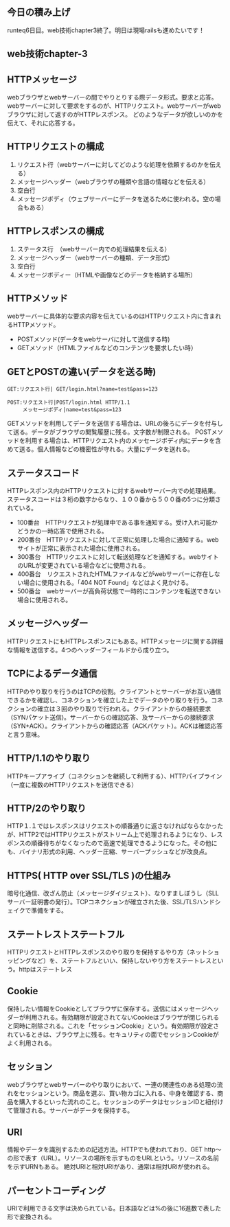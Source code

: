 ## 今日の積み上げ
runteq6日目。web技術chapter3終了。明日は現場railsも進めたいです！
## web技術chapter-3
## HTTPメッセージ
webブラウザとwebサーバーの間でやりとりする際データ形式。要求と応答。webサーバーに対して要求をするのが、HTTPリクエスト。webサーバーがwebブラウザに対して返すのがHTTPレスポンス。
どのようなデータが欲しいのかを伝えて、それに応答する。
## HTTPリクエストの構成
1. リクエスト行（webサーバーに対してどのような処理を依頼するのかを伝える）
2. メッセージヘッダー（webブラウザの種類や言語の情報などを伝える）
3. 空白行
4. メッセージボディ（ウェブサーバーにデータを送るために使われる。空の場合もある）
## HTTPレスポンスの構成
1. ステータス行　（webサーバー内での処理結果を伝える）
2. メッセージヘッダー（webサーバーの種類、データ形式）
3. 空白行
4. メッセージボディー（HTMLや画像などのデータを格納する場所）
## HTTPメソッド
webサーバーに具体的な要求内容を伝えているのはHTTPリクエスト内に含まれるHTTPメソッド。
- POSTメソッド(データをwebサーバに対して送信する時)
- GETメソッド（HTMLファイルなどのコンテンツを要求したい時）
## GETとPOSTの違い(データを送る時)
```
GET:リクエスト行| GET/login.html?name=test&pass=123
```
```
POST:リクエスト行|POST/login.html HTTP/1.1
     メッセージボディ|name=test&pass=123
```
GETメソッドを利用してデータを送信する場合は、URLの後ろにデータを付与して送る。データがブラウザの閲覧履歴に残る。文字数が制限される。
POSTメソッドを利用する場合は、HTTPリクエスト内のメッセージボディ内にデータを含めて送る。個人情報などの機密性が守れる。大量にデータを送れる。
## ステータスコード
HTTPレスポンス内のHTTPリクエストに対するwebサーバー内での処理結果。ステータスコードは３桁の数字からなり、１００番から５００番の5つに分類されている。
- 100番台　HTTPリクエストが処理中である事を通知する。受け入れ可能かどうかの一時応答で使用される。
- 200番台　HTTPリクエストに対して正常に処理した場合に通知する。webサイトが正常に表示された場合に使用される。
- 300番台　HTTPリクエストに対して転送処理などを通知する。webサイトのURLが変更されている場合などに使用される。
- 400番台　リクエストされたHTMLファイルなどがwebサーバーに存在しない場合に使用される。「404 NOT Found」などはよく見かける。
- 500番台　webサーバーが高負荷状態で一時的にコンテンツを転送できない場合に使用される。
## メッセージヘッダー
HTTPリクエストにもHTTPレスポンスにもある。HTTPメッセージに関する詳細な情報を送信する。4つのヘッダーフィールドから成り立つ。
## TCPによるデータ通信
HTTPのやり取りを行うのはTCPの役割。クライアントとサーバーがお互い通信できるかを確認し、コネクションを確立した上でデータのやり取りを行う。コネクションの確立は３回のやり取りで行われる。クライアントからの接続要求（SYNパケット送信)。サーバーからの確認応答、及サーバーからの接続要求（SYN+ACK）。クライアントからの確認応答（ACKパケット）。ACKは確認応答と言う意味。
## HTTP/1.1のやり取り
HTTPキープアライブ（コネクションを継続して利用する）、HTTPパイプライン（一度に複数のHTTPリクエストを送信できる）
## HTTP/2のやり取り
HTTP１.１ではレスポンスはリクエストの順番通りに返さなければならなかったが、HTTP2ではHTTPリクエストがストリーム上で処理されるようになり、レスポンスの順番待ちがなくなったので高速で処理できるようになった。その他にも、バイナリ形式の利用、ヘッダー圧縮、サーバープッシュなどが改良点。
## HTTPS( HTTP over SSL/TLS )の仕組み
暗号化通信、改ざん防止（メッセージダイジェスト）、なりすましぼうし（SLLサーバー証明書の発行）。TCPコネクションが確立された後、SSL/TLSハンドシェイクで準備をする。
## ステートレストステートフル
HTTPリクエストとHTTPレスポンスのやり取りを保持するやり方（ネットショッピングなど）を、ステートフルといい、保持しないやり方をステートレスという。httpはステートレス
## Cookie
保持したい情報をCookieとしてブラウザに保存する。送信にはメッセージヘッダーが利用される。有効期限が設定されてないCookieはブラウザが閉じられると同時に削除される。これを「セッションCookie」という。有効期限が設定されているときは、ブラウザ上に残る。セキュリティの面でセッションCookieがよく利用される。
## セッション
webブラウザとwebサーバーのやり取りにおいて、一連の関連性のある処理の流れをセッションという。商品を選ぶ、買い物カゴに入れる、中身を確認する、商品を購入するといった流れのこと。セッションのデータはセッションIDと紐付けて管理される。サーバーがデータを保持する。
## URI
情報やデータを識別するための記述方法。HTTPでも使われており、GET http〜の形で表す（URL）。リソースの場所を示すものをURLという。リソースの名前を示すURNもある。
絶対URIと相対URIがあり、通常は相対URIが使われる。
## パーセントコーディング
URIで利用できる文字は決められている。日本語などは%の後に16進数で表した形で変換される。

